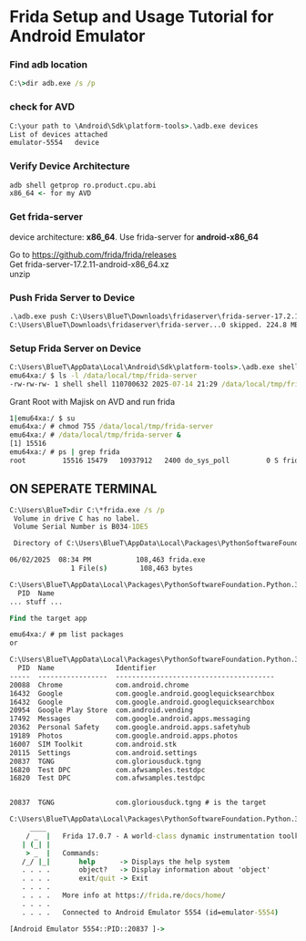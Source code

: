 # Frida Setup and Usage Tutorial for Android Emulator

### Find adb location
```cmd
C:\>dir adb.exe /s /p
```
### check for AVD 
```cmd
C:\your path to \Android\Sdk\platform-tools>.\adb.exe devices
List of devices attached
emulator-5554   device
```
### Verify Device Architecture
```cmd
adb shell getprop ro.product.cpu.abi
x86_64 <- for my AVD
```

### Get frida-server
device architecture: **x86\_64**. Use frida-server for **android-x86\_64**

Go to https://github.com/frida/frida/releases \
Get frida-server-17.2.11-android-x86_64.xz \
unzip

### Push Frida Server to Device
```cmd
.\adb.exe push C:\Users\BlueT\Downloads\fridaserver\frida-server-17.2.11-android-x86_64 /data/local/tmp/frida-server
C:\Users\BlueT\Downloads\fridaserver\frida-server...0 skipped. 224.8 MB/s (110700632 bytes in 0.470s)
```
### Setup Frida Server on Device
```cmd
C:\Users\BlueT\AppData\Local\Android\Sdk\platform-tools>.\adb.exe shell
emu64xa:/ $ ls -l /data/local/tmp/frida-server
-rw-rw-rw- 1 shell shell 110700632 2025-07-14 21:29 /data/local/tmp/frida-server
```
Grant Root with Majisk on AVD and run frida
```cmd
1|emu64xa:/ $ su
emu64xa:/ # chmod 755 /data/local/tmp/frida-server
emu64xa:/ # /data/local/tmp/frida-server &
[1] 15516
emu64xa:/ # ps | grep frida
root         15516 15479   10937912   2400 do_sys_poll         0 S frida-server
```

## ON SEPERATE TERMINAL
```cmd
C:\Users\BlueT>dir C:\*frida.exe /s /p
 Volume in drive C has no label.
 Volume Serial Number is B034-1DE5

 Directory of C:\Users\BlueT\AppData\Local\Packages\PythonSoftwareFoundation.Python.3.11_qbz5n2kfra8p0\LocalCache\local-packages\Python311\Scripts

06/02/2025  08:34 PM           108,463 frida.exe
               1 File(s)        108,463 bytes

C:\Users\BlueT\AppData\Local\Packages\PythonSoftwareFoundation.Python.3.11_qbz5n2kfra8p0\LocalCache\local-packages\Python311\Scripts>.\frida-ps.exe -U
  PID  Name
... stuff ...

Find the target app

emu64xa:/ # pm list packages
or

C:\Users\BlueT\AppData\Local\Packages\PythonSoftwareFoundation.Python.3.11_qbz5n2kfra8p0\LocalCache\local-packages\Python311\Scripts>.\frida-ps.exe -U -a
  PID  Name               Identifier
-----  -----------------  ---------------------------------------
20088  Chrome             com.android.chrome
16432  Google             com.google.android.googlequicksearchbox
16432  Google             com.google.android.googlequicksearchbox
20954  Google Play Store  com.android.vending
17492  Messages           com.google.android.apps.messaging
20362  Personal Safety    com.google.android.apps.safetyhub
19189  Photos             com.google.android.apps.photos
16007  SIM Toolkit        com.android.stk
20115  Settings           com.android.settings
20837  TGNG               com.gloriousduck.tgng
16820  Test DPC           com.afwsamples.testdpc
16820  Test DPC           com.afwsamples.testdpc


20837  TGNG               com.gloriousduck.tgng # is the target

C:\Users\BlueT\AppData\Local\Packages\PythonSoftwareFoundation.Python.3.11_qbz5n2kfra8p0\LocalCache\local-packages\Python311\Scripts>frida -U -p 20837
     ____
    / _  |   Frida 17.0.7 - A world-class dynamic instrumentation toolkit
   | (_| |
    > _  |   Commands:
   /_/ |_|       help      -> Displays the help system
   . . . .       object?   -> Display information about 'object'
   . . . .       exit/quit -> Exit
   . . . .
   . . . .   More info at https://frida.re/docs/home/
   . . . .
   . . . .   Connected to Android Emulator 5554 (id=emulator-5554)

[Android Emulator 5554::PID::20837 ]->
```
